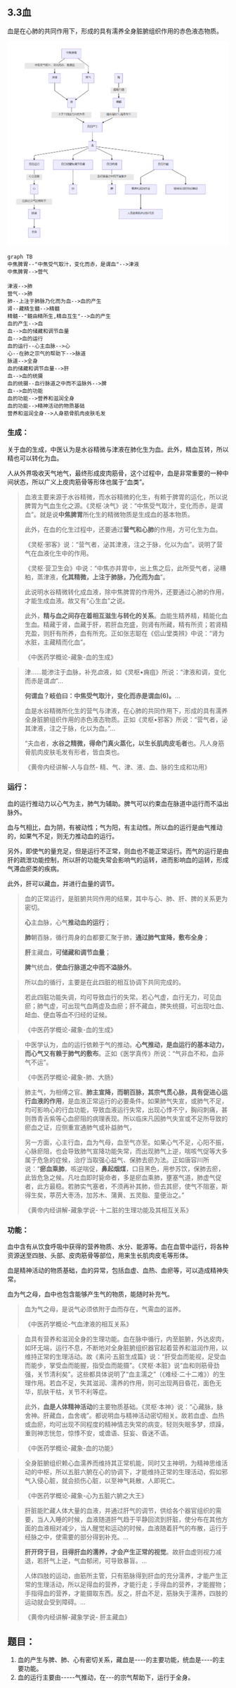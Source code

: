 ## 3.3血

血是在心肺的共同作用下，形成的具有濡养全身脏腑组织作用的赤色液态物质。



![](img/%E8%A1%80%E7%9A%84%E8%BF%90%E8%BD%AC.png)



```mermaid
graph TB
中焦脾胃--"中焦受气取汁，变化而赤，是谓血"-->津液
中焦脾胃-->营气

津液-->肺
营气-->肺
肺--上注于肺脉乃化而为血-->血的产生
肾--藏精生髓-->精髓
精髓--"髓由精所生,精血互生"-->血的产生
血的产生-->血
血-->血的储藏和调节血量
血-->血的运行
血的运行--心主血脉-->心
心--在肺之宗气的帮助下-->脉道
脉道-->全身
血的储藏和调节血量-->肝
血-->血的统摄
血的统摄--血行脉道之中而不溢脉外-->脾
血-->血的功能
血的功能-->营养和滋润全身
血的功能-->精神活动的物质基础
营养和滋润全身-->人身筋骨肌肉皮肤毛发

```

### 生成：

关于血的生成，中医认为是水谷精微与津液在肺化生为血。此外，精血互转，所以精也可以转化为血。

人从外界吸收天气地气，最终形成皮肉筋骨，这个过程中，血是非常重要的一种中间状态，所以广义上皮肉筋骨等形体也属于“血类”。

> 血液主要来源于水谷精微，而水谷精微的化生，有赖于脾胃的运化，所以说脾胃为气血生化之源。《灵枢·决气》说：“中焦受气取汁，变化而赤，是谓血”。就是说**中焦脾胃**所化生的精微物质是生成血的基本物质。
>
> 此外，在血的化生过程中，还要通过**营气和心肺**的作用，方可化生为血。
>
> 《灵枢·邪客》说：“营气者，泌其津液，注之于脉，化以为血”。说明了营气在血液化生中的作用。
>
> 《灵枢·营卫生会》中说：“中焦亦并胃中，出上焦之后，此所受气者，泌糟粕，蒸津液，**化其精微，上注于肺脉，乃化而为血**”。
>
> 此说明水谷精微转化成血液，除中焦脾胃的作用外，还要通过心肺的作用，才能生成血液。故又有“心生血”之说。
>
> 此外，**精与血之间存在着相互滋生与转化的关系**。血能生精养精，精能化血生血。精藏于肾，血藏于肝，若肝血充盛，则肾有所藏，精有所资；若肾精充盈，则肝有所养，血有所充。正如张志聪在《侣山堂类辨》中说：“肾为水脏，主藏精而化血”。
>
> 《中医药学概论-藏象-血的生成》

> 津......能渗注于血脉，补充*血*液，如《灵枢•痈疽》所说：“津液和调，变化而赤是谓*血*”...
>
> **何谓血？岐伯曰：中焦受气取汁，变化而赤是谓血(6)。**...
>
> 血是水谷精微所化生的营气与津液，在心肺的共同作用下，形成的具有濡养全身脏腑组织作用的赤色液态物质。正如《灵枢•邪客》所说：“营气者，泌其津液，注之于脉，化以为血。”...
>
> “夫血者，**水谷之精微，得命门真火蒸化，以生长肌肉皮毛者**也。凡人身筋骨肌肉皮肤毛发有形者，皆血类也。
>
> 《黄帝内经讲解-人与自然- 精、气、津、液、血、脉的生成和功用》

### 运行：

血的运行推动力以心气为主，肺气为辅助。脾气可以约束血在脉道中运行而不溢出脉外。

血与气相比，血为阴，有被动性；气为阳，有主动性。所以血的运行是由气推动的，如果气不足，则无力推动血的运行。

另外，即使气的量充足，但是运行不正常，则血也不能正常运行。而气的运行是由肝的疏泄功能控制，所以肝的功能失常会影响气的运转，进而影响血的运转，形成气滞血瘀类的疾病。

此外，肝可以藏血，并进行血量的调节。



> 血的正常运行，是脏腑共同作用的结果，其中与心、肺、肝、脾的关系更为密切。
>
> **心**主血脉，心气**推动血的运行**；
>
> **肺**朝百脉，循行周身的血都要汇聚于肺，**通过肺气宣降，敷布全身**；
>
> **肝**主藏血，**可储藏和调节血量**；
>
> **脾**气统血，**使血行脉道之中而不溢脉外**。
>
> 所以血的循行，主要是在此四脏的相互协调下共同完成的。
>
> 若此四脏功能失调，均可导致血行的失常。若心气虚，血行无力，可见血瘀；肺气虚，可出现气血两虚及血瘀；肝不藏血，脾失统摄，可出现吐血、衄血、便血等血不归经的证候。
>
> 《中医药学概论-藏象-血的生成》

> 中医学认为，血的运行依赖于气的推动。**心气推动，是血运行的基本动力，而心气又有赖于肺气的敷布**。正如《医学真传》所说：“气非血不和，血非气不运”。
>
> 《中医药学概论-藏象-肺、大肠》

> 肺主气，为相傅之官。**肺主宣降，而朝百脉，其宗气贯心脉，具有促进心运行血液的作用**，是血液正常运行的必要条件。如果肺气失宣，或肺气不足，均可影响心的行血功能，导致血液运行失常，出现心悸不宁，胸闷刺痛，甚则唇青舌紫等心血瘀阻的病理表现。所以临床凡因肺气失宣或不足所导致的瘀血之证，应侧重宣通肺气或补益肺气，
>
> 另一方面，心主行血，血为气母，血至气亦至。如果心气不足，心阳不振，心脉瘀阻，也会导致肺气宣降功能失常，而出现肺气上逆，喘咳气促等大多属于危急的症候，治疗当取强心益气、保肺去瘀为法。正如唐容川所说：“**瘀血乘肺**，咳逆喘促，**鼻起烟煤**，口目黑色，用参苏饮，保肺去瘀，此皆危急之候。凡吐血即时毙命者，多是瘀血乘肺，壅塞气道，肺虚气促者，此方最稳。若肺实气塞者，不须再补其肺，但去其瘀，使气不阻塞，斯得生矣，葶苈大枣汤，加苏木、蒲黄、五灵脂、童便治之。”
>
> 《黄帝内经讲解-藏象学说- 十二脏的生理功能及其相互关系》

### 功能：

血中含有从饮食呼吸中获得的营养物质、水分、能源等。血在血管中运行，将各种资源送至四肢、头部、皮肉筋骨等部位，用来生长肌肉皮毛等形体。

血是精神活动的物质基础，血的异常，包括血虚、血热、血瘀等，可以造成精神失常。

血为气之母，血中也包含能够产生气的物质，能随时补充气。 

> 血为气之母，是说气必须依附于血而存在，气需血的滋养。
>
> 《中医药学概论-气血津液的相互关系》

> 血具有营养和滋润全身的生理功能。血在脉中循行，内至脏腑，外达皮肉，如环无端，运行不息，不断地对全身脏腑组织器官起着营养和滋润作用，以维持正常的生理活动。故《素问·五脏生成篇》说：“肝受血而能视，足受血而能步，掌受血而能握，指受血而能摄”。《灵枢·本脏》说“血和则筋骨劲强，关节清利矣”。这些都具体说明了“血主濡之”（《难经·二十二难》）的生理作用。若血不足，失其滋润、濡养的作用，则可出现两目昏花，面色无华，肌肤干枯，关节不利等症。
>
> 此外，**血是人体精神活动**的主要物质基础。《灵枢·本神》说：“心藏脉，脉舍神。肝藏血，血舍魂”。都说明血与精神活动密切相关。故若血虚、血热或血瘀，均可出现不同程度的精神情志失常的病变。轻则失眠多梦，烦躁，重则神志恍忽，惊悸不安，或谵语、狂妄、昏迷不语。
>
> 《中医药学概论-藏象-血的功能》

> 全身脏腑组织赖心血濡养而维持其正常机能，同时又主神明，为精神思维活动的中枢，所以五脏六腑在心的协调下，才能维持正常的生理活动，假如邪气入侵心脏，就会损伤心脏，以至神气耗散，人即死亡。
>
> 《中医药学概论-藏象-心为五脏六腑之大王》

> 肝脏能贮藏人体大量的血液，并通过肝气的调节，供给各个器官组织的需要，当人入睡的时候，血液随道肝气趋于平静回流到肝脏，使分布在其他方面的血液相对减少，当人醒觉和运动的时候，血液随着肝气的布散，运行于经脉之中，使需要的部分得到补充。...
>
> **肝开窍于目，目得肝血的濡养，才会产生正常的视觉**。故肝血虚则视力减退，若肝气上逆，气血郁闭，可导致暴盲。...
>
> 人体四肢的运动，由筋所主管，只有筋脉得到肝血的充分濡养，才能产生正常的生理活动，所以足得血的营养，才能行走；手得血的营养，才能握物；手指得血的营养，才能摄取东西。反之，肝血不足，筋脉失于濡养，四肢的运动就会受到障碍。...
>
> 《黄帝内经讲解-藏象学说- 肝主藏血》

## 题目：

1. 血的产生与脾、肺、心有密切关系，藏血是----的主要功能，统血是----的主要功能。
2. 血的运行主要由-----气推动，在---的宗气帮助下，运行于全身。

